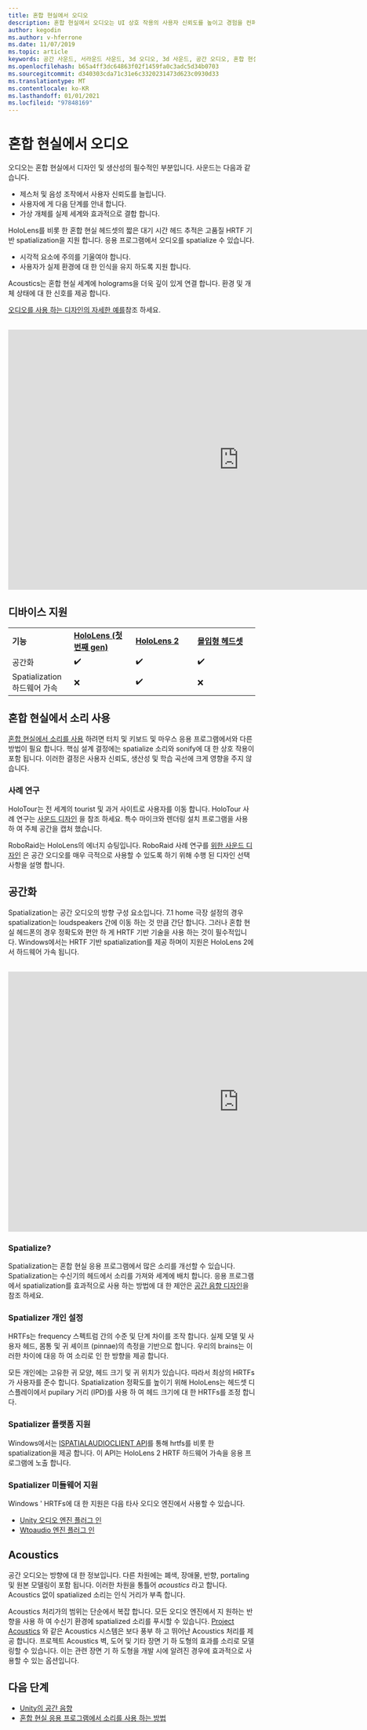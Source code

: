 ```yaml
---
title: 혼합 현실에서 오디오
description: 혼합 현실에서 오디오는 UI 상호 작용의 사용자 신뢰도를 높이고 경험을 컨퍼런스 수 있습니다.
author: kegodin
ms.author: v-hferrone
ms.date: 11/07/2019
ms.topic: article
keywords: 공간 사운드, 서라운드 사운드, 3d 오디오, 3d 사운드, 공간 오디오, 혼합 현실 헤드셋, windows mixed reality 헤드셋, 가상 현실 헤드셋, HoloLens, MRTK, Mixed Reality Toolkit, 사례 연구, acoustics
ms.openlocfilehash: b65a4ff3dc64863f02f1459fa0c3adc5d34b0703
ms.sourcegitcommit: d340303cda71c31e6c3320231473d623c0930d33
ms.translationtype: MT
ms.contentlocale: ko-KR
ms.lasthandoff: 01/01/2021
ms.locfileid: "97848169"
---
```

# <a name="audio-in-mixed-reality"></a>혼합 현실에서 오디오

오디오는 혼합 현실에서 디자인 및 생산성의 필수적인 부분입니다. 사운드는 다음과 같습니다.
* 제스처 및 음성 조작에서 사용자 신뢰도를 늘립니다.
* 사용자에 게 다음 단계를 안내 합니다.
* 가상 개체를 실제 세계와 효과적으로 결합 합니다.

HoloLens를 비롯 한 혼합 현실 헤드셋의 짧은 대기 시간 헤드 추적은 고품질 HRTF 기반 spatialization을 지원 합니다. 응용 프로그램에서 오디오를 spatialize 수 있습니다.
* 시각적 요소에 주의를 기울여야 합니다.
* 사용자가 실제 환경에 대 한 인식을 유지 하도록 지원 합니다.

Acoustics는 혼합 현실 세계에 holograms을 더욱 깊이 있게 연결 합니다. 환경 및 개체 상태에 대 한 신호를 제공 합니다.

[오디오를 사용 하는 디자인의 자세한 예를](spatial-sound-design.md)참조 하세요.

<br>

<iframe width="940" height="530" src="https://www.youtube.com/embed/PTPvx7mDon4" frameborder="0" allow="accelerometer; autoplay; encrypted-media; gyroscope; picture-in-picture" allowfullscreen></iframe>

## <a name="device-support"></a>디바이스 지원

<table>
    <colgroup>
    <col width="25%" />
    <col width="25%" />
    <col width="25%" />
    <col width="25%" />
    </colgroup>
    <tr>
        <td><strong>기능</strong></td>
        <td><a href="../hololens-hardware-details.md"><strong>HoloLens (첫 번째 gen)</strong></a></td>
        <td><a href="https://docs.microsoft.com/hololens/hololens2-hardware"><strong>HoloLens 2</strong></td>
        <td><a href="../discover/immersive-headset-hardware-details.md"><strong>몰입형 헤드셋</strong></a></td>
    </tr>
     <tr>
        <td>공간화</td>
        <td>✔️</td>
        <td>✔️</td>
        <td>✔️</td>
    </tr>
     <tr>
        <td>Spatialization 하드웨어 가속</td>
        <td>❌</td>
        <td>✔️</td>
        <td>❌</td>
    </tr>
</table>

## <a name="use-of-sounds-in-mixed-reality"></a>혼합 현실에서 소리 사용

[혼합 현실에서 소리를 사용](spatial-sound-design.md) 하려면 터치 및 키보드 및 마우스 응용 프로그램에서와 다른 방법이 필요 합니다. 핵심 설계 결정에는 spatialize 소리와 sonify에 대 한 상호 작용이 포함 됩니다. 이러한 결정은 사용자 신뢰도, 생산성 및 학습 곡선에 크게 영향을 주지 않습니다.

### <a name="case-studies"></a>사례 연구

HoloTour는 전 세계의 tourist 및 과거 사이트로 사용자를 이동 합니다. HoloTour 사례 연구는 [사운드 디자인](case-study-spatial-sound-design-for-holotour.md) 을 참조 하세요. 특수 마이크와 렌더링 설치 프로그램을 사용 하 여 주체 공간을 캡처 했습니다.

RoboRaid는 HoloLens의 에너지 슈팅입니다. RoboRaid 사례 연구를 [위한 사운드 디자인](case-study-using-spatial-sound-in-roboraid.md) 은 공간 오디오를 매우 극적으로 사용할 수 있도록 하기 위해 수행 된 디자인 선택 사항을 설명 합니다.

## <a name="spatialization"></a>공간화

Spatialization는 공간 오디오의 방향 구성 요소입니다. 7.1 home 극장 설정의 경우 spatialization는 loudspeakers 간에 이동 하는 것 만큼 간단 합니다. 그러나 혼합 현실 헤드폰의 경우 정확도와 편안 하 게 HRTF 기반 기술을 사용 하는 것이 필수적입니다. Windows에서는 HRTF 기반 spatialization를 제공 하며이 지원은 HoloLens 2에서 하드웨어 가속 됩니다.

<br>

<iframe width="940" height="530" src="https://www.youtube.com/embed/aB3TDjYklmo" frameborder="0" allow="accelerometer; autoplay; encrypted-media; gyroscope; picture-in-picture" allowfullscreen></iframe>

### <a name="should-i-spatialize"></a>Spatialize?

Spatialization는 혼합 현실 응용 프로그램에서 많은 소리를 개선할 수 있습니다. Spatialization는 수신기의 헤드에서 소리를 가져와 세계에 배치 합니다. 응용 프로그램에서 spatialization를 효과적으로 사용 하는 방법에 대 한 제안은 [공간 음향 디자인](spatial-sound-design.md)을 참조 하세요.

### <a name="spatializer-personalization"></a>Spatializer 개인 설정

HRTFs는 frequency 스펙트럼 간의 수준 및 단계 차이를 조작 합니다. 실제 모델 및 사용자 헤드, 몸통 및 귀 셰이프 (pinnae)의 측정을 기반으로 합니다. 우리의 brains는 이러한 차이에 대응 하 여 소리로 인 한 방향을 제공 합니다.

모든 개인에는 고유한 귀 모양, 헤드 크기 및 귀 위치가 있습니다. 따라서 최상의 HRTFs가 사용자를 준수 합니다. Spatialization 정확도를 높이기 위해 HoloLens는 헤드셋 디스플레이에서 pupilary 거리 (IPD)를 사용 하 여 헤드 크기에 대 한 HRTFs를 조정 합니다.

### <a name="spatializer-platform-support"></a>Spatializer 플랫폼 지원

Windows에서는 [ISPATIALAUDIOCLIENT API](https://docs.microsoft.com/windows/win32/coreaudio/spatial-sound)를 통해 hrtfs를 비롯 한 spatialization을 제공 합니다. 이 API는 HoloLens 2 HRTF 하드웨어 가속을 응용 프로그램에 노출 합니다.

### <a name="spatializer-middleware-support"></a>Spatializer 미들웨어 지원

Windows ' HRTFs에 대 한 지원은 다음 타사 오디오 엔진에서 사용할 수 있습니다.
* [Unity 오디오 엔진 플러그 인](../develop/unity/spatial-sound-in-unity.md)
* [Wtoaudio 엔진 플러그 인](https://www.audiokinetic.com/products/plug-ins/msspatial/)

## <a name="acoustics"></a>Acoustics

공간 오디오는 방향에 대 한 정보입니다. 다른 차원에는 폐색, 장애물, 반향, portaling 및 원본 모델링이 포함 됩니다. 이러한 차원을 통틀어 *acoustics* 라고 합니다. Acoustics 없이 spatialized 소리는 인식 거리가 부족 합니다.

Acoustics 처리가의 범위는 단순에서 복잡 합니다. 모든 오디오 엔진에서 지 원하는 반향을 사용 하 여 수신기 환경에 spatialized 소리를 푸시할 수 있습니다. [Project Acoustics](https://aka.ms/acoustics) 와 같은 Acoustics 시스템은 보다 풍부 하 고 뛰어난 Acoustics 처리를 제공 합니다. 프로젝트 Acoustics 벽, 도어 및 기타 장면 기 하 도형의 효과를 소리로 모델링할 수 있습니다. 이는 관련 장면 기 하 도형을 개발 시에 알려진 경우에 효과적으로 사용할 수 있는 옵션입니다.

## <a name="next-steps"></a>다음 단계

- [Unity의 공간 음향](../develop/unity/spatial-sound-in-unity.md)
- [혼합 현실 응용 프로그램에서 소리를 사용 하는 방법](spatial-sound-design.md)

